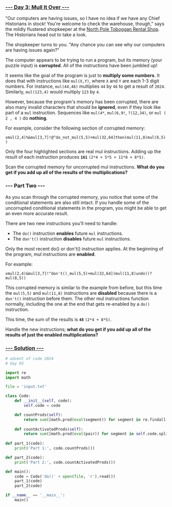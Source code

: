 ### [--- Day 3: Mull It Over ---](https://adventofcode.com/2024/day/3)

"Our computers are having issues, so I have no idea if we have any Chief Historians in stock! You're welcome to check the warehouse, though," says the mildly flustered shopkeeper at the [North Pole Toboggan Rental Shop](https://adventofcode.com/2020/day/2). The Historians head out to take a look.

The shopkeeper turns to you. "Any chance you can see why our computers are having issues again?"

The computer appears to be trying to run a program, but its memory (your puzzle input) is **corrupted**. All of the instructions have been jumbled up!

It seems like the goal of the program is just to **multiply some numbers**. It does that with instructions like `mul(X,Y)`, where `X` and `Y` are each 1-3 digit numbers. For instance, `mul(44,46)` multiplies `44` by `46` to get a result of `2024`. Similarly, `mul(123,4)` would multiply `123` by `4`.

However, because the program's memory has been corrupted, there are also many invalid characters that should be **ignored**, even if they look like part of a `mul` instruction. Sequences like `mul(4*`, `mul(6,9!`, `?(12,34)`, or `mul ( 2 , 4 )` do **nothing**.

For example, consider the following section of corrupted memory:

```xmul(2,4)%&mul[3,7]!@^do_not_mul(5,5)+mul(32,64]then(mul(11,8)mul(8,5))```

Only the four highlighted sections are real mul instructions. Adding up the result of each instruction produces **`161`** `(2*4 + 5*5 + 11*8 + 8*5)`.

Scan the corrupted memory for uncorrupted mul instructions. **What do you get if you add up all of the results of the multiplications?**

### --- Part Two ---

As you scan through the corrupted memory, you notice that some of the conditional statements are also still intact. If you handle some of the uncorrupted conditional statements in the program, you might be able to get an even more accurate result.

There are two new instructions you'll need to handle:

- The `do()` instruction **enables** future `mul` instructions.
- The `don't()` instruction **disables** future `mul` instructions.

Only the most recent do() or don't() instruction applies. At the beginning of the program, mul instructions are **enabled**.

For example:

```xmul(2,4)&mul[3,7]!^don't()_mul(5,5)+mul(32,64](mul(11,8)undo()?mul(8,5))```

This corrupted memory is similar to the example from before, but this time the `mul(5,5)` and `mul(11,8)` instructions are **disabled** because there is a `don't()` instruction before them. The other mul instructions function normally, including the one at the end that gets re-enabled by a `do()` instruction.

This time, the sum of the results is **`48`** `(2*4 + 8*5)`.

Handle the new instructions; **what do you get if you add up all of the results of just the enabled multiplications?**

### [--- Solution ---](day-03.py)
```Python
# advent of code 2024
# day 03

import re
import math

file = 'input.txt'

class Code:
    def __init__(self, code):
        self.code = code

    def countProds(self):
        return sum([math.prod(eval(segment)) for segment in re.findall(r'mul\((\d+\,\d+)\)', self.code)])
    
    def countActivatedProds(self):
        return sum([math.prod(eval(pair)) for segment in self.code.split('do') for pair in re.findall(r'mul(\(\d+,\d+\))', segment)  if segment[:2] == '()'])
    
def part_1(code):
    print('Part 1:', code.countProds())

def part_2(code):
    print('Part 2:', code.countActivatedProds())

def main():
    code = Code('do()' + open(file, 'r').read())
    part_1(code)
    part_2(code)

if __name__ == '__main__':
    main()
```